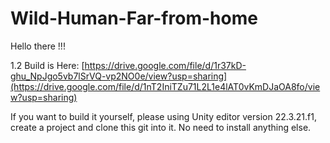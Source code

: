 # Wild-Human-Far-from-home
 
Hello there !!!

1.2 Build is Here: [https://drive.google.com/file/d/1r37kD-ghu_NpJgo5vb7lSrVQ-vp2NO0e/view?usp=sharing](https://drive.google.com/file/d/1nT2IniTZu71L2L1e4lAT0vKmDJaOA8fo/view?usp=sharing)

If you want to build it yourself, please using Unity editor version 22.3.21.f1, create a project and clone this git into it. No need to install anything else.
